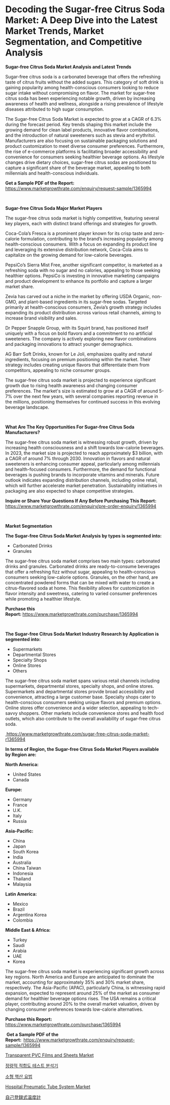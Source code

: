 <p><h1>Decoding the Sugar-free Citrus Soda Market: A Deep Dive into the Latest Market Trends, Market Segmentation, and Competitive Analysis</h1></p><p><strong>Sugar-free Citrus Soda Market Analysis and Latest Trends</strong></p>
<p><p>Sugar-free citrus soda is a carbonated beverage that offers the refreshing taste of citrus fruits without the added sugars. This category of soft drink is gaining popularity among health-conscious consumers looking to reduce sugar intake without compromising on flavor. The market for sugar-free citrus soda has been experiencing notable growth, driven by increasing awareness of health and wellness, alongside a rising prevalence of lifestyle diseases attributed to high sugar consumption.</p><p>The Sugar-free Citrus Soda Market is expected to grow at a CAGR of 6.3% during the forecast period. Key trends shaping this market include the growing demand for clean label products, innovative flavor combinations, and the introduction of natural sweeteners such as stevia and erythritol. Manufacturers are also focusing on sustainable packaging solutions and product customization to meet diverse consumer preferences. Furthermore, the rise of e-commerce platforms is facilitating broader accessibility and convenience for consumers seeking healthier beverage options. As lifestyle changes drive dietary choices, sugar-free citrus sodas are positioned to capture a significant share of the beverage market, appealing to both millennials and health-conscious individuals.</p></p>
<p><strong>Get a Sample PDF of the Report:&nbsp;</strong> <a href="https://www.marketgrowthrate.com/enquiry/request-sample/1365994">https://www.marketgrowthrate.com/enquiry/request-sample/1365994</a></p>
<p>&nbsp;</p>
<p><strong>Sugar-free Citrus Soda Major Market Players</strong></p>
<p><p>The sugar-free citrus soda market is highly competitive, featuring several key players, each with distinct brand offerings and strategies for growth. </p><p>Coca-Cola’s Fresca is a prominent player known for its crisp taste and zero-calorie formulation, contributing to the brand’s increasing popularity among health-conscious consumers. With a focus on expanding its product line and leveraging its extensive distribution network, Coca-Cola aims to capitalize on the growing demand for low-calorie beverages.</p><p>PepsiCo’s Sierra Mist Free, another significant competitor, is marketed as a refreshing soda with no sugar and no calories, appealing to those seeking healthier options. PepsiCo is investing in innovative marketing campaigns and product development to enhance its portfolio and capture a larger market share.</p><p>Zevia has carved out a niche in the market by offering USDA Organic, non-GMO, and plant-based ingredients in its sugar-free sodas. Targeted primarily at health-conscious consumers, Zevia’s growth strategy includes expanding its product distribution across various retail channels, aiming to increase brand visibility and sales.</p><p>Dr Pepper Snapple Group, with its Squirt brand, has positioned itself uniquely with a focus on bold flavors and a commitment to no artificial sweeteners. The company is actively exploring new flavor combinations and packaging innovations to attract younger demographics.</p><p>AG Barr Soft Drinks, known for Le Joli, emphasizes quality and natural ingredients, focusing on premium positioning within the market. Their strategy includes creating unique flavors that differentiate them from competitors, appealing to niche consumer groups.</p><p>The sugar-free citrus soda market is projected to experience significant growth due to rising health awareness and changing consumer preferences. The market's size is estimated to grow at a CAGR of around 5-7% over the next few years, with several companies reporting revenue in the millions, positioning themselves for continued success in this evolving beverage landscape.</p></p>
<p>&nbsp;</p>
<p><strong>What Are The Key Opportunities For Sugar-free Citrus Soda Manufacturers?</strong></p>
<p><p>The sugar-free citrus soda market is witnessing robust growth, driven by increasing health consciousness and a shift towards low-calorie beverages. In 2023, the market size is projected to reach approximately $3 billion, with a CAGR of around 7% through 2030. Innovation in flavors and natural sweeteners is enhancing consumer appeal, particularly among millennials and health-focused consumers. Furthermore, the demand for functional beverages is pushing brands to incorporate vitamins and minerals. Future outlook indicates expanding distribution channels, including online retail, which will further accelerate market penetration. Sustainability initiatives in packaging are also expected to shape competitive strategies.</p></p>
<p><strong>Inquire or Share Your Questions If Any Before Purchasing This Report:</strong> <a href="https://www.marketgrowthrate.com/enquiry/pre-order-enquiry/1365994">https://www.marketgrowthrate.com/enquiry/pre-order-enquiry/1365994</a></p>
<p>&nbsp;</p>
<p><strong>Market Segmentation</strong></p>
<p><strong>The Sugar-free Citrus Soda Market Analysis by types is segmented into:</strong></p>
<p><ul><li>Carbonated Drinks</li><li>Granules</li></ul></p>
<p><p>The sugar-free citrus soda market comprises two main types: carbonated drinks and granules. Carbonated drinks are ready-to-consume beverages that offer a refreshing fizz without sugar, appealing to health-conscious consumers seeking low-calorie options. Granules, on the other hand, are concentrated powdered forms that can be mixed with water to create a citrus-flavored soda at home. This flexibility allows for customization in flavor intensity and sweetness, catering to varied consumer preferences while promoting a healthier lifestyle.</p></p>
<p><strong>Purchase this Report:&nbsp;</strong><a href="https://www.marketgrowthrate.com/purchase/1365994">https://www.marketgrowthrate.com/purchase/1365994</a></p>
<p>&nbsp;</p>
<p><strong>The Sugar-free Citrus Soda Market Industry Research by Application is segmented into:</strong></p>
<p><ul><li>Supermarkets</li><li>Departmental Stores</li><li>Specialty Shops</li><li>Online Stores</li><li>Others</li></ul></p>
<p><p>The sugar-free citrus soda market spans various retail channels including supermarkets, departmental stores, specialty shops, and online stores. Supermarkets and departmental stores provide broad accessibility and convenience, attracting a large customer base. Specialty shops cater to health-conscious consumers seeking unique flavors and premium options. Online stores offer convenience and a wider selection, appealing to tech-savvy shoppers. Other markets include convenience stores and health food outlets, which also contribute to the overall availability of sugar-free citrus soda.</p></p>
<p><a href="https://www.marketgrowthrate.com/sugar-free-citrus-soda-market-r1365994">&nbsp;https://www.marketgrowthrate.com/sugar-free-citrus-soda-market-r1365994</a></p>
<p><strong>In terms of Region, the Sugar-free Citrus Soda Market Players available by Region are:</strong></p>
<p>
    <p> <strong> North America: </strong>
        <ul>
            <li>United States</li>
            <li>Canada</li>
        </ul>
        </p> 
    <p> <strong> Europe: </strong>
        <ul>
            <li>Germany</li>
            <li>France</li>
            <li>U.K.</li>
            <li>Italy</li>
            <li>Russia</li>
        </ul>
        </p> 
    <p> <strong> Asia-Pacific: </strong>
        <ul>
            <li>China</li>
            <li>Japan</li>
            <li>South Korea</li>
            <li>India</li>
            <li>Australia</li>
            <li>China Taiwan</li>
            <li>Indonesia</li>
            <li>Thailand</li>
            <li>Malaysia</li>
        </ul>
        </p> 
    <p> <strong> Latin America: </strong>
        <ul>
            <li>Mexico</li>
            <li>Brazil</li>
            <li>Argentina Korea</li>
            <li>Colombia</li>
        </ul>
        </p> 
    <p> <strong> Middle East & Africa: </strong>
        <ul>
            <li>Turkey</li>
            <li>Saudi</li>
            <li>Arabia</li>
            <li>UAE</li>
            <li>Korea</li>
        </ul>
    </p>
    </p>
<p><p>The sugar-free citrus soda market is experiencing significant growth across key regions. North America and Europe are anticipated to dominate the market, accounting for approximately 35% and 30% market share, respectively. The Asia-Pacific (APAC), particularly China, is witnessing rapid expansion, expected to represent around 25% of the market as consumer demand for healthier beverage options rises. The USA remains a critical player, contributing around 20% to the overall market valuation, driven by changing consumer preferences towards low-calorie alternatives.</p></p>
<p><strong>Purchase this Report: </strong><a href="https://www.marketgrowthrate.com/purchase/1365994">https://www.marketgrowthrate.com/purchase/1365994</a></p>
<p>&nbsp;<strong>Get a Sample PDF of the Report:&nbsp;&nbsp;</strong><a href="https://www.marketgrowthrate.com/enquiry/request-sample/1365994">https://www.marketgrowthrate.com/enquiry/request-sample/1365994</a></p>
<p><strong></strong></p>
<p><p><a href="https://issuu.com/reportprime-2/docs/transparent-pvc-films-and-sheets-ma_947115c2526914">Transparent PVC Films and Sheets Market</a></p><p><a href="https://medium.com/@michealmendoza54/%EC%A0%95%EB%9F%89%EC%A0%81-%ED%95%8F-%ED%85%8C%EC%8A%A4%ED%8A%B8-%EB%B6%84%EC%84%9D%EA%B8%B0-%EC%8B%9C%EC%9E%A5-%EB%B3%B4%EA%B3%A0%EC%84%9C-%EC%A0%9C%ED%92%88-%EC%9C%A0%ED%98%95-%EC%A3%BC%EB%B3%80-%EC%97%90%EC%96%B4%EB%A1%9C%EC%A1%B8-%EC%A0%9C%EC%96%B4%EB%90%9C-%EC%9D%8C%EC%95%95-%EC%83%9D%EC%84%B1%EB%90%9C-%EC%97%90%EC%96%B4%EB%A1%9C%EC%A1%B8-%EC%B5%9C%EC%A2%85-%EC%9A%A9%EB%8F%84-%EC%A0%95%EB%B6%80-%EC%9D%98%EB%A3%8C-%EA%B8%B0%EA%B4%80-%EC%A0%9C%EC%A1%B0%EC%97%85-%EC%84%9D%EC%9C%A0-%EB%B0%8F-%EA%B0%80%EC%8A%A4-%EC%82%B0%EC%97%85-%EA%B8%B0%ED%83%80-%EB%B0%8F-%EC%A7%80%EC%97%AD-ef35e421b334?postPublishedType=repub">정량적 적합도 테스트 분석기</a></p><p><a href="https://medium.com/@michealmendoza54/%EC%86%8C%EA%B7%9C%EB%AA%A8-%ED%95%B5%EC%82%B0-%EC%B9%98%EB%A3%8C-%EC%8B%9C%EC%9E%A5-%EC%98%88%EC%B8%A1-2024%EB%85%84%EB%B6%80%ED%84%B0-2031%EB%85%84%EA%B9%8C%EC%A7%80%EC%9D%98-%EA%B8%80%EB%A1%9C%EB%B2%8C-%EC%8B%9C%EC%9E%A5-%EB%8F%99%ED%96%A5-%EB%B0%8F-%EB%B6%84%EC%84%9D-124%ED%8E%98%EC%9D%B4%EC%A7%80-%ED%8F%AC%ED%95%A8-20d4bc8e3328">소형 핵산 요법</a></p><p><a href="https://github.com/guneycigdem35/Market-Research-Report-List-5/blob/main/hospital-pneumatic-tube-system-market.md">Hospital Pneumatic Tube System Market</a></p><p><a href="https://medium.com/@ewellklocko_37130/%E5%B8%82%E5%A0%B4%E3%81%AE%E6%B4%9E%E5%AF%9F-%E3%82%B0%E3%83%AD%E3%83%BC%E3%83%90%E3%83%AB%E3%82%BB%E3%83%AB%E3%83%95%E3%83%AC%E3%82%B8%E3%82%B9%E3%82%BF%E3%83%AA%E3%83%B3%E3%82%B0%E6%B8%A9%E5%BA%A6%E8%A8%88%E5%B8%82%E5%A0%B4%E3%81%AE%E4%BA%88%E6%B8%AC%E3%81%A8%E9%9D%A9%E6%96%B0%E3%83%88%E3%83%AC%E3%83%B3%E3%83%89-2024%E5%B9%B4-2031%E5%B9%B4-2e6bf03b28c2?postPublishedType=repub">自己登録式温度計</a></p></p>